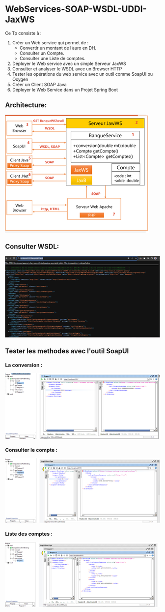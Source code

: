 # WebServices-SOAP-WSDL-UDDI-JaxWS
Ce Tp consiste à : 

1. Créer un Web service qui permet de : 
   - Convertir un montant de l’auro en DH.
   - Consulter un Compte.
   - Consulter une Liste de comptes.
2. Déployer le Web service avec un simple Serveur JaxWS
3. Consulter et analyser le WSDL avec un Browser HTTP
4. Tester les opérations du web service avec un outil
   comme SoapUI ou Oxygen
5. Créer un Client SOAP Java
8. Déployer le Web Service dans un Projet Spring Boot

## Architecture:
![ws](./captures/architecture.png)
## Consulter WSDL:
![ws](./captures/WSDL.png)
## Tester les methodes avec l'outil SoapUI

### La conversion :
![ws](./captures/convertMethode.png)

### Consulter le compte :
![ws](./captures/getCompteMethode.png)

### Liste des comptes :
![ws](./captures/listCompte.png)








